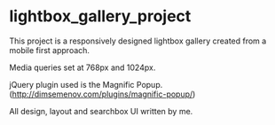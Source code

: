 # lightbox_gallery_project

This project is a responsively designed lightbox gallery created from a mobile first approach.

Media queries set at 768px and 1024px. 

jQuery plugin used is the Magnific Popup. (http://dimsemenov.com/plugins/magnific-popup/)

All design, layout and searchbox UI written by me.


